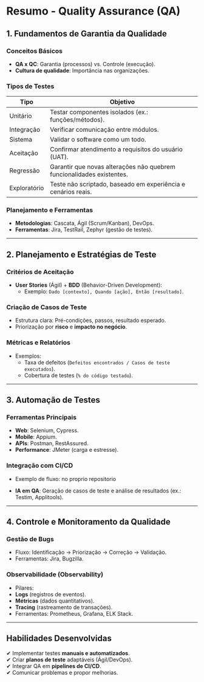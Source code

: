# Resumo - Quality Assurance (QA)  

## **1. Fundamentos de Garantia da Qualidade**  
### **Conceitos Básicos**  
- **QA x QC**: Garantia (processos) vs. Controle (execução).  
- **Cultura de qualidade**: Importância nas organizações.  

### **Tipos de Testes**  
| Tipo               | Objetivo                                                                 |  
|--------------------|--------------------------------------------------------------------------|  
| Unitário           | Testar componentes isolados (ex.: funções/métodos).                      |  
| Integração         | Verificar comunicação entre módulos.                                     |  
| Sistema            | Validar o software como um todo.                                         |  
| Aceitação          | Confirmar atendimento a requisitos do usuário (UAT).                     |  
| Regressão          | Garantir que novas alterações não quebrem funcionalidades existentes.    |  
| Exploratório       | Teste não scriptado, baseado em experiência e cenários reais.            |  

### **Planejamento e Ferramentas**  
- **Metodologias**: Cascata, Ágil (Scrum/Kanban), DevOps.  
- **Ferramentas**: Jira, TestRail, Zephyr (gestão de testes).  

---  

## **2. Planejamento e Estratégias de Teste**  
### **Critérios de Aceitação**  
- **User Stories** (Ágil) + **BDD** (Behavior-Driven Development):  
  - Exemplo: `Dado [contexto], Quando [ação], Então [resultado]`.  

### **Criação de Casos de Teste**  
- Estrutura clara: Pré-condições, passos, resultado esperado.  
- Priorização por **risco** e **impacto no negócio**.  

### **Métricas e Relatórios**  
- Exemplos:  
  - Taxa de defeitos (`Defeitos encontrados / Casos de teste executados`).  
  - Cobertura de testes (`% do código testado`).  

---  

## **3. Automação de Testes**  
### **Ferramentas Principais**  
- **Web**: Selenium, Cypress.  
- **Mobile**: Appium.  
- **APIs**: Postman, RestAssured.  
- **Performance**: JMeter (carga e estresse).  

### **Integração com CI/CD**  
- Exemplo de fluxo:
  no proprio repositorio

- **IA em QA**: Geração de casos de teste e análise de resultados (ex.: Testim, Applitools).  

---  

## **4. Controle e Monitoramento da Qualidade**  
### **Gestão de Bugs**  
- Fluxo: Identificação → Priorização → Correção → Validação.  
- Ferramentas: Jira, Bugzilla.  

### **Observabilidade (Observability)**  
- Pilares:  
- **Logs** (registros de eventos).  
- **Métricas** (dados quantitativos).  
- **Tracing** (rastreamento de transações).  
- Ferramentas: Prometheus, Grafana, ELK Stack.  

---  

## **Habilidades Desenvolvidas**  
✔ Implementar testes **manuais e automatizados**.  
✔ Criar **planos de teste** adaptáveis (Ágil/DevOps).  
✔ Integrar QA em **pipelines de CI/CD**.  
✔ Comunicar problemas e propor melhorias.  

